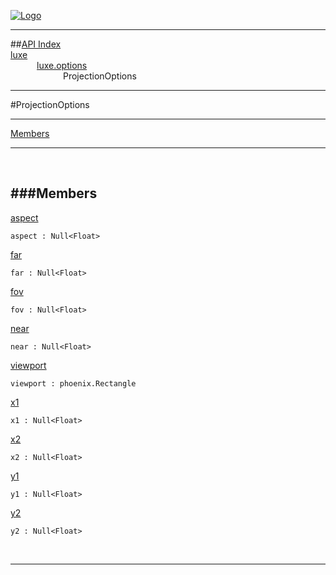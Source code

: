 
[![Logo](../../../images/logo.png)](../../../index.html)

---


##[API Index](../../../api/index.html#luxe.options)   
[luxe](../)     
&emsp;&emsp;&emsp;[luxe.options](./)   
&emsp;&emsp;&emsp;&emsp;&emsp;&emsp;ProjectionOptions

---

#ProjectionOptions


---


[Members](#Members)   


---

&nbsp;   

<a class="lift" name="Members" ></a>
###Members   
---
<a class="lift" name="aspect" href="#aspect">aspect</a>



`aspect : Null<Float>`

<span class="small_desc_flat">  </span>   

<a class="lift" name="far" href="#far">far</a>



`far : Null<Float>`

<span class="small_desc_flat">  </span>   

<a class="lift" name="fov" href="#fov">fov</a>



`fov : Null<Float>`

<span class="small_desc_flat">  </span>   

<a class="lift" name="near" href="#near">near</a>



`near : Null<Float>`

<span class="small_desc_flat">  </span>   

<a class="lift" name="viewport" href="#viewport">viewport</a>



`viewport : phoenix.Rectangle`

<span class="small_desc_flat">  </span>   

<a class="lift" name="x1" href="#x1">x1</a>



`x1 : Null<Float>`

<span class="small_desc_flat">  </span>   

<a class="lift" name="x2" href="#x2">x2</a>



`x2 : Null<Float>`

<span class="small_desc_flat">  </span>   

<a class="lift" name="y1" href="#y1">y1</a>



`y1 : Null<Float>`

<span class="small_desc_flat">  </span>   

<a class="lift" name="y2" href="#y2">y2</a>



`y2 : Null<Float>`

<span class="small_desc_flat">  </span>   



&nbsp;
&nbsp;
&nbsp;

---  


&nbsp;   
&nbsp;   